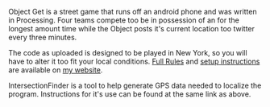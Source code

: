 Object Get is a street game that runs off an android phone and was written in Processing. Four teams compete too be in possession of an for the longest amount time while the Object posts it's current location too twitter every three minutes.

The code as uploaded is designed to be played in New York, so you will have to alter it too fit your local conditions. [Full Rules](http://akirchner.website/objectgetrules.html) and [setup instructions](http://akirchner.website/objectgetsetup.html) are available on [my website](http://akirchner.website). 

IntersectionFinder is a tool to help generate GPS data needed to localize the program. Instructions for it's use can be found at the same link as above.
